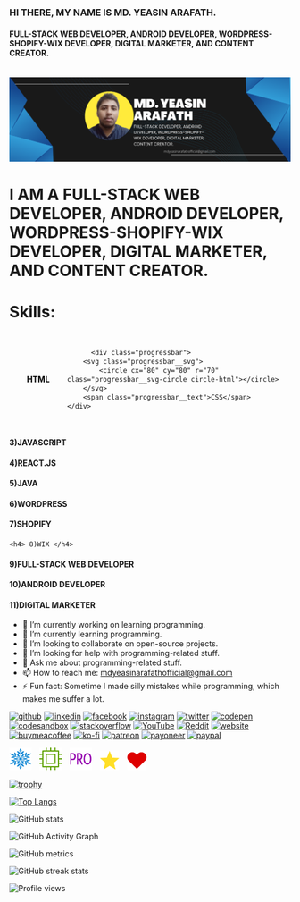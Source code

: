 <html>
   <head>
        <meta charset="utf-8">
  <meta name="viewport" content="width=device-width, initial-scale=1">
<style>
   .container__progressbars {
    display: flex;
    justify-content: space-around;
    align-items: center;
    flex-wrap: wrap
    min-width: 270px;
    width: 100%;
    min-height: 100%;
  }
.progressbar {
    position: relative;
    width: 170px;
    height: 170px;
    transform: rotate(-90deg);
}
.progressbar__svg {
    position: relative;
    width: 100%;
    height: 100%;
}
.progressbar__svg-circle {
    width: 100%;
    height: 100%;
    fill: none;
    stroke-width: 10;
    stroke-dasharray: 440;
    stroke-dashoffset: 440;
    stroke: white;
    stroke-linecap: round;
    transform: translate(5px, 5px);
}
.circle-html {
    stroke: #007bff;
    /*Set this for the duration of the animation*/
    animation: anim_circle-html 2s ease-in-out forwards; 
}
.progressbar__text {
    position: absolute;
    top: 50%;
    left: 50%;
    padding: 0.25em 0.5em;
    color: #000; /*Change this to change progressbar text*/
    font-weight: bold;
    border-radius: 0.25em;
    transform: translate(-50%, -50%) rotate(90deg);
}
@keyframes anim_circle-html {
    to {stroke-dashoffset: 0;}
}
      </style>
   </head>
   <body>

### HI THERE, MY NAME IS MD. YEASIN ARAFATH.
#### FULL-STACK WEB DEVELOPER, ANDROID DEVELOPER, WORDPRESS-SHOPIFY-WIX DEVELOPER, DIGITAL MARKETER, AND CONTENT CREATOR.
<br>
<img src="https://github.com/MdYeasinArafath/MdYeasinArafath/blob/main/FINAL%20JOB.png"></img>
<br>
<h1>I AM A FULL-STACK WEB DEVELOPER, ANDROID DEVELOPER, WORDPRESS-SHOPIFY-WIX DEVELOPER, DIGITAL MARKETER, AND CONTENT CREATOR.</h1>

<h1>Skills:</h1>

   
  <!--  <h4> 1)HTML 5 </h4> -->

   <div class="container__progressbars">
    <div class="progressbar">
        <svg class="progressbar__svg">
            <circle cx="80" cy="80" r="70" class="progressbar__svg-circle circle-html"></circle>
        </svg> 
        <span class="progressbar__text">HTML</span>
    </div>
      
          <div class="progressbar">
        <svg class="progressbar__svg">
            <circle cx="80" cy="80" r="70" class="progressbar__svg-circle circle-html"></circle>
        </svg> 
        <span class="progressbar__text">CSS</span>
    </div>
    
</div>
   
   
   

  <!--  <h4> 2)CSS 3 </h4>  -->
 
   
   
   

  <h4> 3)JAVASCRIPT </h4>
 
   
   
   
  <h4> 4)REACT.JS </h4>

   
   
   
  <h4> 5)JAVA </h4>
 
   
   
   
 <h4> 6)WORDPRESS </h4>
 
   
   

 <h4> 7)SHOPIFY </h4>
  

   
   
   
    <h4> 8)WIX </h4>

 

  
 
  <h4> 9)FULL-STACK WEB DEVELOPER </h4>
  



 <h4> 10)ANDROID DEVELOPER </h4>

 


  <h4> 11)DIGITAL MARKETER </h4>




- 🔭 I’m currently working on learning programming. 
- 🌱 I’m currently learning programming. 
- 👯 I’m looking to collaborate on open-source projects. 
- 🤔 I’m looking for help with programming-related stuff. 
- 💬 Ask me about programming-related stuff.  
- 📫 How to reach me: mdyeasinarafathofficial@gmail.com 
- ⚡ Fun fact: Sometime I made silly mistakes while programming, which makes me suffer a lot. 


[<img src='https://cdn.jsdelivr.net/npm/simple-icons@3.0.1/icons/github.svg' alt='github' height='40'>](https://github.com/MdYeasinArafath)  [<img src='https://cdn.jsdelivr.net/npm/simple-icons@3.0.1/icons/linkedin.svg' alt='linkedin' height='40'>](https://www.linkedin.com/in/https://www.linkedin.com/in/md-yeasin-arafath-097918214//)  [<img src='https://cdn.jsdelivr.net/npm/simple-icons@3.0.1/icons/facebook.svg' alt='facebook' height='40'>](https://www.facebook.com/md.yeasin.arafath.165/)  [<img src='https://cdn.jsdelivr.net/npm/simple-icons@3.0.1/icons/instagram.svg' alt='instagram' height='40'>](https://www.instagram.com/https://www.instagram.com/md.yeasin.arafath.165//)  [<img src='https://cdn.jsdelivr.net/npm/simple-icons@3.0.1/icons/twitter.svg' alt='twitter' height='40'>](https://twitter.com/https://twitter.com/MdYeasi54066810)  [<img src='https://cdn.jsdelivr.net/npm/simple-icons@3.0.1/icons/codepen.svg' alt='codepen' height='40'>](https://codepen.io/https://codepen.io/Md-Yeasin-Arafath)  [<img src='https://cdn.jsdelivr.net/npm/simple-icons@3.0.1/icons/codesandbox.svg' alt='codesandbox' height='40'>](https://codesandbox.io/u/https://codesandbox.io/u/Md.%20Yeasin%20Arafath)  [<img src='https://cdn.jsdelivr.net/npm/simple-icons@3.0.1/icons/stackoverflow.svg' alt='stackoverflow' height='40'>](https://stackoverflow.com/users/https://stackoverflow.com/users/19084966/md-yeasin-arafath?tab=profile)  [<img src='https://cdn.jsdelivr.net/npm/simple-icons@3.0.1/icons/youtube.svg' alt='YouTube' height='40'>](https://www.youtube.com/channel/https://www.youtube.com/channel/UCIt8fh9lM7gJkJWiuNAI7Cw)  [<img src='https://cdn.jsdelivr.net/npm/simple-icons@3.0.1/icons/reddit.svg' alt='Reddit' height='40'>](https://www.reddit.com/user/https://www.reddit.com/user/mdyeasinarafath)  [<img src='https://cdn.jsdelivr.net/npm/simple-icons@3.0.1/icons/icloud.svg' alt='website' height='40'>](www.mdyeasinarafath.com)  [<img src='https://cdn.jsdelivr.net/npm/simple-icons@3.0.1/icons/buymeacoffee.svg' alt='buymeacoffee' height='40'>](https://www.buymeacoffee.com/mdyeasinarafath)  [<img src='https://cdn.jsdelivr.net/npm/simple-icons@3.0.1/icons/ko-fi.svg' alt='ko-fi' height='40'>](www.ko-fi.com/mdyeasinarafath)  [<img src='https://cdn.jsdelivr.net/npm/simple-icons@3.0.1/icons/patreon.svg' alt='patreon' height='40'>](https://www.patreon.com/mdyeasinarafath)  [<img src='https://cdn.jsdelivr.net/npm/simple-icons@3.0.1/icons/payoneer.svg' alt='payoneer' height='40'>](https://www.payoneer.com/bd/)  [<img src='https://cdn.jsdelivr.net/npm/simple-icons@3.0.1/icons/paypal.svg' alt='paypal' height='40'>](https://www.paypal.com/us/home)  

<a href='https://archiveprogram.github.com/'><img src='https://raw.githubusercontent.com/acervenky/animated-github-badges/master/assets/acbadge.gif' width='40' height='40'></a> <a href='https://docs.github.com/en/developers'><img src='https://raw.githubusercontent.com/acervenky/animated-github-badges/master/assets/devbadge.gif' width='40' height='40'></a> <a href='https://github.com/pricing'><img src='https://raw.githubusercontent.com/acervenky/animated-github-badges/master/assets/pro.gif' width='40' height='40'></a> <a href='https://stars.github.com/'><img src='https://raw.githubusercontent.com/acervenky/animated-github-badges/master/assets/starbadge.gif' width='35' height='35'></a> <a href='https://docs.github.com/en/github/supporting-the-open-source-community-with-github-sponsors'><img src='https://raw.githubusercontent.com/acervenky/animated-github-badges/master/assets/sponsorbadge.gif' width='35' height='35'></a> 

[![trophy](https://github-profile-trophy.vercel.app/?username=MdYeasinArafath)](https://github.com/ryo-ma/github-profile-trophy)

[![Top Langs](https://github-readme-stats.vercel.app/api/top-langs/?username=MdYeasinArafath)](https://github.com/anuraghazra/github-readme-stats)

![GitHub stats](https://github-readme-stats.vercel.app/api?username=MdYeasinArafath&show_icons=true&count_private=true)  

![GitHub Activity Graph](https://activity-graph.herokuapp.com/graph?username=MdYeasinArafath)  

![GitHub metrics](https://metrics.lecoq.io/MdYeasinArafath)  

![GitHub streak stats](https://github-readme-streak-stats.herokuapp.com/?user=MdYeasinArafath)  

![Profile views](https://gpvc.arturio.dev/MdYeasinArafath)  


 </body>
 </html>
